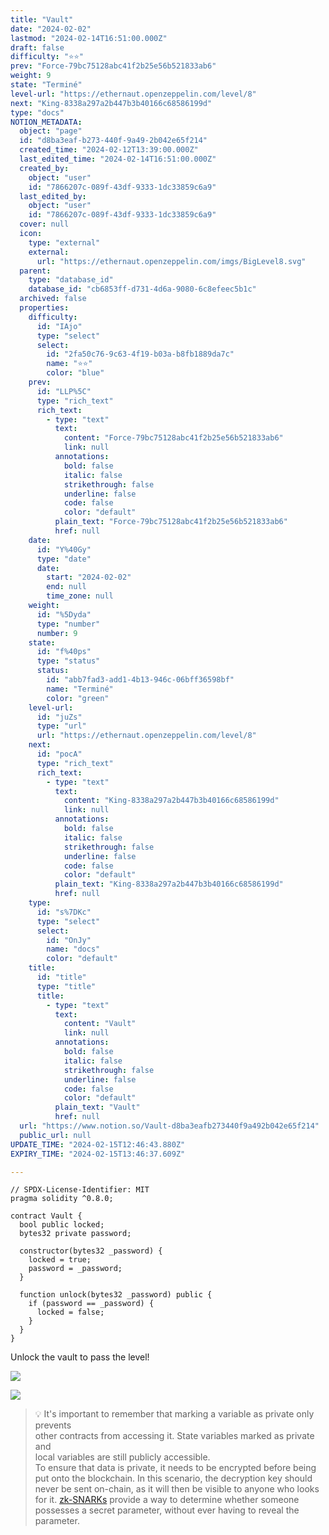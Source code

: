 ```yaml
---
title: "Vault"
date: "2024-02-02"
lastmod: "2024-02-14T16:51:00.000Z"
draft: false
difficulty: "⭐⭐"
prev: "Force-79bc75128abc41f2b25e56b521833ab6"
weight: 9
state: "Terminé"
level-url: "https://ethernaut.openzeppelin.com/level/8"
next: "King-8338a297a2b447b3b40166c68586199d"
type: "docs"
NOTION_METADATA:
  object: "page"
  id: "d8ba3eaf-b273-440f-9a49-2b042e65f214"
  created_time: "2024-02-12T13:39:00.000Z"
  last_edited_time: "2024-02-14T16:51:00.000Z"
  created_by:
    object: "user"
    id: "7866207c-089f-43df-9333-1dc33859c6a9"
  last_edited_by:
    object: "user"
    id: "7866207c-089f-43df-9333-1dc33859c6a9"
  cover: null
  icon:
    type: "external"
    external:
      url: "https://ethernaut.openzeppelin.com/imgs/BigLevel8.svg"
  parent:
    type: "database_id"
    database_id: "cb6853ff-d731-4d6a-9080-6c8efeec5b1c"
  archived: false
  properties:
    difficulty:
      id: "IAjo"
      type: "select"
      select:
        id: "2fa50c76-9c63-4f19-b03a-b8fb1889da7c"
        name: "⭐⭐"
        color: "blue"
    prev:
      id: "LLP%5C"
      type: "rich_text"
      rich_text:
        - type: "text"
          text:
            content: "Force-79bc75128abc41f2b25e56b521833ab6"
            link: null
          annotations:
            bold: false
            italic: false
            strikethrough: false
            underline: false
            code: false
            color: "default"
          plain_text: "Force-79bc75128abc41f2b25e56b521833ab6"
          href: null
    date:
      id: "Y%40Gy"
      type: "date"
      date:
        start: "2024-02-02"
        end: null
        time_zone: null
    weight:
      id: "%5Dyda"
      type: "number"
      number: 9
    state:
      id: "f%40ps"
      type: "status"
      status:
        id: "abb7fad3-add1-4b13-946c-06bff36598bf"
        name: "Terminé"
        color: "green"
    level-url:
      id: "juZs"
      type: "url"
      url: "https://ethernaut.openzeppelin.com/level/8"
    next:
      id: "pocA"
      type: "rich_text"
      rich_text:
        - type: "text"
          text:
            content: "King-8338a297a2b447b3b40166c68586199d"
            link: null
          annotations:
            bold: false
            italic: false
            strikethrough: false
            underline: false
            code: false
            color: "default"
          plain_text: "King-8338a297a2b447b3b40166c68586199d"
          href: null
    type:
      id: "s%7DKc"
      type: "select"
      select:
        id: "OnJy"
        name: "docs"
        color: "default"
    title:
      id: "title"
      type: "title"
      title:
        - type: "text"
          text:
            content: "Vault"
            link: null
          annotations:
            bold: false
            italic: false
            strikethrough: false
            underline: false
            code: false
            color: "default"
          plain_text: "Vault"
          href: null
  url: "https://www.notion.so/Vault-d8ba3eafb273440f9a492b042e65f214"
  public_url: null
UPDATE_TIME: "2024-02-15T12:46:43.880Z"
EXPIRY_TIME: "2024-02-15T13:46:37.609Z"

---
```

<link rel="stylesheet" href="https://cdn.jsdelivr.net/npm/katex@0.16.2/dist/katex.min.css" integrity="sha384-bYdxxUwYipFNohQlHt0bjN/LCpueqWz13HufFEV1SUatKs1cm4L6fFgCi1jT643X" crossorigin="anonymous">


```solidity
// SPDX-License-Identifier: MIT
pragma solidity ^0.8.0;

contract Vault {
  bool public locked;
  bytes32 private password;

  constructor(bytes32 _password) {
    locked = true;
    password = _password;
  }

  function unlock(bytes32 _password) public {
    if (password == _password) {
      locked = false;
    }
  }
}
```


Unlock the vault to pass the level!


![](https://prod-files-secure.s3.us-west-2.amazonaws.com/00345c33-b7f7-443a-aca8-598247fb6d93/13409f0d-cf98-499c-92f7-e5f7df0852ad/Untitled.png?X-Amz-Algorithm=AWS4-HMAC-SHA256&X-Amz-Content-Sha256=UNSIGNED-PAYLOAD&X-Amz-Credential=AKIAT73L2G45HZZMZUHI%2F20240215%2Fus-west-2%2Fs3%2Faws4_request&X-Amz-Date=20240215T124637Z&X-Amz-Expires=3600&X-Amz-Signature=dce00af5135ad4221edc086d002e9787eaca1507862a8d8021e7e30515c94dfa&X-Amz-SignedHeaders=host&x-id=GetObject)


![](https://prod-files-secure.s3.us-west-2.amazonaws.com/00345c33-b7f7-443a-aca8-598247fb6d93/88b316f9-391f-422d-967a-94391194a992/Untitled.png?X-Amz-Algorithm=AWS4-HMAC-SHA256&X-Amz-Content-Sha256=UNSIGNED-PAYLOAD&X-Amz-Credential=AKIAT73L2G45HZZMZUHI%2F20240215%2Fus-west-2%2Fs3%2Faws4_request&X-Amz-Date=20240215T124637Z&X-Amz-Expires=3600&X-Amz-Signature=4c45789c0e1667b9fc3ec3a30f292647c9aa131082095a2f242bc48aeeb9a4bc&X-Amz-SignedHeaders=host&x-id=GetObject)


> 💡 It's important to remember that marking a variable as private only prevents   
> other contracts from accessing it. State variables marked as private and  
>  local variables are still publicly accessible.  
> To ensure that data is private, it needs to be encrypted before being  
>  put onto the blockchain. In this scenario, the decryption key should   
> never be sent on-chain, as it will then be visible to anyone who looks   
> for it. [zk-SNARKs](https://blog.ethereum.org/2016/12/05/zksnarks-in-a-nutshell/) provide a way to determine whether someone possesses a secret parameter, without ever having to reveal the parameter.

